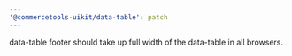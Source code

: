 ```yaml
---
'@commercetools-uikit/data-table': patch
---
```


data-table footer should take up full width of the data-table in all browsers.
